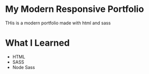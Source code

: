 # My Modern Responsive Portfolio

THis is a modern portfolio made with html and sass

# What I Learned

* HTML
* SASS
* Node Sass
